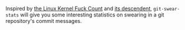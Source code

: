 Inspired by [the Linux Kernel Fuck Count] and [its descendent],
`git-swear-stats` will give you some interesting statistics on swearing in a
git repository's commit messages.

[the Linux Kernel Fuck Count]: http://durak.org/sean/pubs/kfc/
[its descendent]: http://www.vidarholen.net/contents/wordcount/

